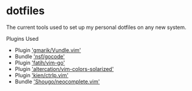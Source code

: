 dotfiles
========

The current tools used to set up my personal dotfiles on any new system.

Plugins Used

- Plugin ['gmarik/Vundle.vim'](http://github.com/gmarik/Vundle.vim)
- Bundle ['nsf/gocode'](http://github.com/nsf/gocode)
- Plugin ['fatih/vim-go'](http://github.com/fatih/vim-go) 
- Plugin ['altercation/vim-colors-solarized'](http://github.com/altercation/vim-colors-solarized)
- Plugin ['kien/ctrlp.vim'](http://github.com/kien/ctrlp.vim)
- Bundle ['Shougo/neocomplete.vim'](http://github.com/Shougo/neocomplete.vim)


